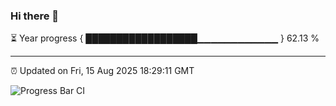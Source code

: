 ### Hi there 👋

⏳ Year progress { ██████████████████▁▁▁▁▁▁▁▁▁▁▁▁ } 62.13 %

---

⏰ Updated on Fri, 15 Aug 2025 18:29:11 GMT

![Progress Bar CI](https://github.com/liununu/liununu/workflows/Progress%20Bar%20CI/badge.svg)
